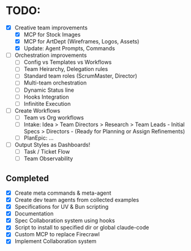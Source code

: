 # TODO:

- [x] Creative team improvements
  - [x] MCP for Stock Images
  - [x] MCP for ArtDept (Wireframes, Logos, Assets)
  - [x] Update: Agent Prompts, Commands

- [ ] Orchestration improvements
  - [ ] Config vs Templates vs Workflows
  - [ ] Team Heirarchy, Delegation rules
  - [ ] Standard team roles (ScrumMaster, Director)
  - [ ] Multi-team orchestration
  - [ ] Dynamic Status line
  - [ ] Hooks Integration
  - [ ] Infinitite Execution

- [ ] Create Workflows
  - [ ] Team vs Org workflows
  - [ ] Intake: Idea > Team Directors > Research > Team Leads - Initial Specs > Directors - (Ready for Planning or Assign Refinements)
  - [ ] PlanEpic: ...

- [ ] Output Styles as Dashboards!
  - [ ] Task / Ticket Flow
  - [ ] Team Observability

## Completed

- [x] Create meta commands & meta-agent
- [x] Create dev team agents from collected examples
- [x] Specifications for UV & Bun scripting
- [x] Documentation
- [x] Spec Collaboration system using hooks
- [x] Script to install to specified dir or global claude-code
- [x] Custom MCP to replace Firecrawl
- [x] Implement Collaboration system
